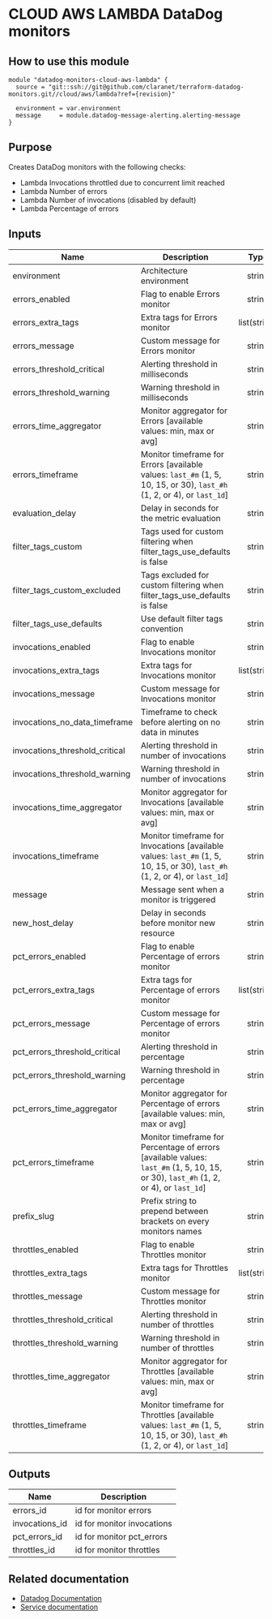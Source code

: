 # CLOUD AWS LAMBDA DataDog monitors

## How to use this module

```
module "datadog-monitors-cloud-aws-lambda" {
  source = "git::ssh://git@github.com/claranet/terraform-datadog-monitors.git//cloud/aws/lambda?ref={revision}"

  environment = var.environment
  message     = module.datadog-message-alerting.alerting-message
}

```

## Purpose

Creates DataDog monitors with the following checks:

- Lambda Invocations throttled due to concurrent limit reached
- Lambda Number of errors
- Lambda Number of invocations (disabled by default)
- Lambda Percentage of errors

## Inputs

| Name | Description | Type | Default | Required |
|------|-------------|:----:|:-----:|:-----:|
| environment | Architecture environment | string | n/a | yes |
| errors\_enabled | Flag to enable Errors monitor | string | `"false"` | no |
| errors\_extra\_tags | Extra tags for Errors monitor | list(string) | `[]` | no |
| errors\_message | Custom message for Errors monitor | string | `""` | no |
| errors\_threshold\_critical | Alerting threshold in milliseconds | string | `"3"` | no |
| errors\_threshold\_warning | Warning threshold in milliseconds | string | `"1"` | no |
| errors\_time\_aggregator | Monitor aggregator for Errors [available values: min, max or avg] | string | `"sum"` | no |
| errors\_timeframe | Monitor timeframe for Errors [available values: `last_#m` (1, 5, 10, 15, or 30), `last_#h` (1, 2, or 4), or `last_1d`] | string | `"last_1h"` | no |
| evaluation\_delay | Delay in seconds for the metric evaluation | string | `"900"` | no |
| filter\_tags\_custom | Tags used for custom filtering when filter_tags_use_defaults is false | string | `"*"` | no |
| filter\_tags\_custom\_excluded | Tags excluded for custom filtering when filter_tags_use_defaults is false | string | `""` | no |
| filter\_tags\_use\_defaults | Use default filter tags convention | string | `"true"` | no |
| invocations\_enabled | Flag to enable Invocations monitor | string | `"false"` | no |
| invocations\_extra\_tags | Extra tags for Invocations monitor | list(string) | `[]` | no |
| invocations\_message | Custom message for Invocations monitor | string | `""` | no |
| invocations\_no\_data\_timeframe | Timeframe to check before alerting on no data in minutes | string | `"120"` | no |
| invocations\_threshold\_critical | Alerting threshold in number of invocations | string | `"1"` | no |
| invocations\_threshold\_warning | Warning threshold in number of invocations | string | `"2"` | no |
| invocations\_time\_aggregator | Monitor aggregator for Invocations [available values: min, max or avg] | string | `"sum"` | no |
| invocations\_timeframe | Monitor timeframe for Invocations [available values: `last_#m` (1, 5, 10, 15, or 30), `last_#h` (1, 2, or 4), or `last_1d`] | string | `"last_30m"` | no |
| message | Message sent when a monitor is triggered | string | n/a | yes |
| new\_host\_delay | Delay in seconds before monitor new resource | string | `"300"` | no |
| pct\_errors\_enabled | Flag to enable Percentage of errors monitor | string | `"true"` | no |
| pct\_errors\_extra\_tags | Extra tags for Percentage of errors monitor | list(string) | `[]` | no |
| pct\_errors\_message | Custom message for Percentage of errors monitor | string | `""` | no |
| pct\_errors\_threshold\_critical | Alerting threshold in percentage | string | `"30"` | no |
| pct\_errors\_threshold\_warning | Warning threshold in percentage | string | `"20"` | no |
| pct\_errors\_time\_aggregator | Monitor aggregator for Percentage of errors [available values: min, max or avg] | string | `"sum"` | no |
| pct\_errors\_timeframe | Monitor timeframe for Percentage of errors [available values: `last_#m` (1, 5, 10, 15, or 30), `last_#h` (1, 2, or 4), or `last_1d`] | string | `"last_1h"` | no |
| prefix\_slug | Prefix string to prepend between brackets on every monitors names | string | `""` | no |
| throttles\_enabled | Flag to enable Throttles monitor | string | `"true"` | no |
| throttles\_extra\_tags | Extra tags for Throttles monitor | list(string) | `[]` | no |
| throttles\_message | Custom message for Throttles monitor | string | `""` | no |
| throttles\_threshold\_critical | Alerting threshold in number of throttles | string | `"3"` | no |
| throttles\_threshold\_warning | Warning threshold in number of throttles | string | `"1"` | no |
| throttles\_time\_aggregator | Monitor aggregator for Throttles [available values: min, max or avg] | string | `"sum"` | no |
| throttles\_timeframe | Monitor timeframe for Throttles [available values: `last_#m` (1, 5, 10, 15, or 30), `last_#h` (1, 2, or 4), or `last_1d`] | string | `"last_1h"` | no |

## Outputs

| Name | Description |
|------|-------------|
| errors\_id | id for monitor errors |
| invocations\_id | id for monitor invocations |
| pct\_errors\_id | id for monitor pct_errors |
| throttles\_id | id for monitor throttles |

## Related documentation
* [Datadog Documentation](https://docs.datadoghq.com/integrations/amazon_lambda/)
* [Service documentation](https://docs.aws.amazon.com/lambda/index.html)
